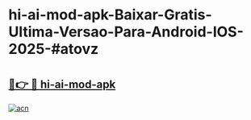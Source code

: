 # hi-ai-mod-apk-Baixar-Gratis-Ultima-Versao-Para-Android-IOS-2025-#atovz

# <h2><a href="https://ainizakaria.my?title=hi-ai-mod-apk&ref=25M">🔗👉 🔴 hi-ai-mod-apk</a></h2>

[![acn](https://github.com/user-attachments/assets/0f9c940e-d8b0-45ae-aac7-cd30a18b3e1c)](https://ainizakaria.my?title=hi-ai-mod-apk&ref=25M)

